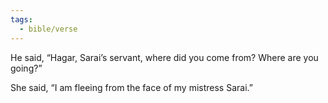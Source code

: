 ```yaml
---
tags:
  - bible/verse
---
```

He said, “Hagar, Sarai’s servant, where did you come from? Where are you going?”

She said, “I am fleeing from the face of my mistress Sarai.”
